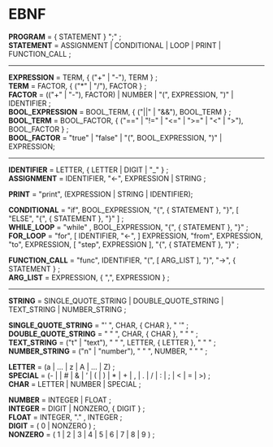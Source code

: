 # EBNF

**PROGRAM** = { STATEMENT } ";" ;  
**STATEMENT** = ASSIGNMENT | CONDITIONAL | LOOP | PRINT | FUNCTION_CALL ;  

------

**EXPRESSION** = TERM, { ("+" | "-"), TERM } ;  
**TERM** = FACTOR, { ("*" | "/"), FACTOR } ;  
**FACTOR** = (("+" | "-"), FACTOR) | NUMBER | "(", EXPRESSION, ")" | IDENTIFIER ;  
**BOOL_EXPRESSION** = BOOL_TERM, { ("||" | "&&"), BOOL_TERM } ;  
**BOOL_TERM** = BOOL_FACTOR, { ("==" | "!=" | "<=" | ">=" | "<" | ">"), BOOL_FACTOR } ;  
**BOOL_FACTOR** = "true" | "false" | "(", BOOL_EXPRESSION, ")" | EXPRESSION;  

-------

**IDENTIFIER** = LETTER, { LETTER | DIGIT | "_" } ;  
**ASSIGNMENT** = IDENTIFIER, "<-", EXPRESSION | STRING ;  

**PRINT** = "print", (EXPRESSION | STRING | IDENTIFIER);  

**CONDITIONAL** = "if", BOOL_EXPRESSION, "{", { STATEMENT }, "}", [ "ELSE", "{", { STATEMENT }, "}" ] ;  
**WHILE_LOOP** = "while" , BOOL_EXPRESSION, "{", { STATEMENT }, "}" ;  
**FOR_LOOP** = "for", [ IDENTIFIER, "<-", ] EXPRESSION, "from", EXPRESSION, "to", EXPRESSION, [ "step", EXPRESSION ], "{", { STATEMENT }, "}" ;  

**FUNCTION_CALL** = "func", IDENTIFIER, "(", [ ARG_LIST ], ")", "->", { STATEMENT } ;  
**ARG_LIST** = EXPRESSION, { ",", EXPRESSION } ; 

------

**STRING** = SINGLE_QUOTE_STRING | DOUBLE_QUOTE_STRING | TEXT_STRING | NUMBER_STRING ;  

**SINGLE_QUOTE_STRING** = "' ", CHAR, { CHAR }, " '" ;  
**DOUBLE_QUOTE_STRING** = " " ", CHAR, { CHAR }, " " " ;  
**TEXT_STRING** = ("t" | "text"), " " ", LETTER, { LETTER }, " " " ;  
**NUMBER_STRING** = ("n" | "number"), " " ", NUMBER, " " " ;  

**LETTER** = (a | ... | z | A | ... | Z) ;  
**SPECIAL** = (- |  | # | & | ’ | ( | ) | * | + | , | . | / | : | ; | < | = | >) ;  
**CHAR** = LETTER | NUMBER | SPECIAL ;  
  
**NUMBER** = INTEGER | FLOAT ;  
**INTEGER** = DIGIT | NONZERO, { DIGIT } ;  
**FLOAT** = INTEGER, "." , INTEGER ;  
**DIGIT** = ( 0 | NONZERO ) ;  
**NONZERO** = ( 1 | 2 | 3 | 4 | 5 | 6 | 7 | 8 | 9 ) ;  
